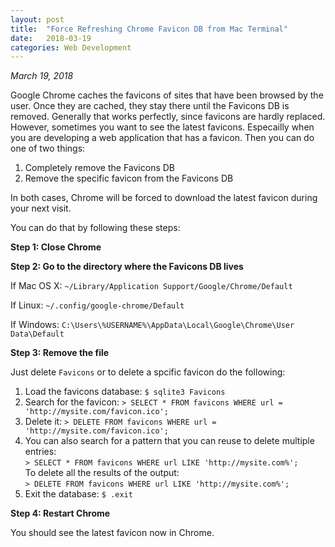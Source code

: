 ```yaml
---
layout: post
title:  "Force Refreshing Chrome Favicon DB from Mac Terminal"
date:   2018-03-19
categories: Web Development
---
```


_March 19, 2018_



Google Chrome caches the favicons of sites that have been browsed by the user. Once they are cached, 
they stay there until the Favicons DB is removed. Generally that works perfectly, since favicons are hardly 
replaced. However, sometimes you want to see the latest favicons. Especailly when you are developing 
a web application that has a favicon. Then you can do one of two things:
1. Completely remove the Favicons DB
2. Remove the specific favicon from the Favicons DB

In both cases, Chrome will be forced to download the latest favicon during your next visit.

You can do that by following these steps:

<strong>Step 1: Close Chrome</strong>

<strong>Step 2: Go to the directory where the Favicons DB lives</strong>

If Mac OS X:
`~/Library/Application Support/Google/Chrome/Default`

If Linux:
`~/.config/google-chrome/Default`

If Windows:
`C:\Users\%USERNAME%\AppData\Local\Google\Chrome\User Data\Default`

<strong>Step 3: Remove the file</strong>

Just delete `Favicons` or to delete a spcific favicon do the following:
1. Load the favicons database:
   `$ sqlite3 Favicons`
2. Search for the favicon:
   `> SELECT * FROM favicons WHERE url = 'http://mysite.com/favicon.ico';`
3. Delete it:
   `> DELETE FROM favicons WHERE url = 'http://mysite.com/favicon.ico';`
4. You can also search for a pattern that you can reuse to delete multiple entries:  
   `> SELECT * FROM favicons WHERE url LIKE 'http://mysite.com%';`  
   To delete all the results of the output:  
   `> DELETE FROM favicons WHERE url LIKE 'http://mysite.com%';`  
5. Exit the database:
    `$ .exit`

<strong>Step 4: Restart Chrome</strong>

You should see the latest favicon now in Chrome.

<br>


    
    
